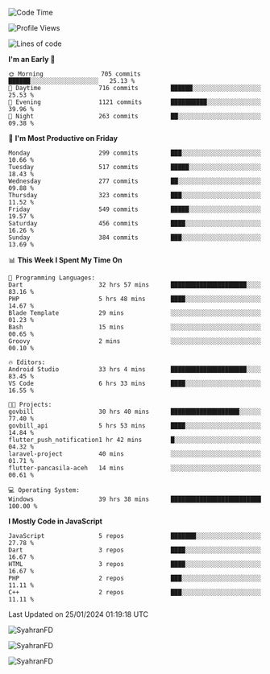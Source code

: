 <!--START_SECTION:waka-->
![Code Time](http://img.shields.io/badge/Code%20Time-183%20hrs%202%20mins-blue)

![Profile Views](http://img.shields.io/badge/Profile%20Views-0-blue)

![Lines of code](https://img.shields.io/badge/From%20Hello%20World%20I%27ve%20Written-794.3%20thousand%20lines%20of%20code-blue)

**I'm an Early 🐤** 

```text
🌞 Morning                705 commits         ██████░░░░░░░░░░░░░░░░░░░   25.13 % 
🌆 Daytime                716 commits         ██████░░░░░░░░░░░░░░░░░░░   25.53 % 
🌃 Evening                1121 commits        ██████████░░░░░░░░░░░░░░░   39.96 % 
🌙 Night                  263 commits         ██░░░░░░░░░░░░░░░░░░░░░░░   09.38 % 
```
📅 **I'm Most Productive on Friday** 

```text
Monday                   299 commits         ███░░░░░░░░░░░░░░░░░░░░░░   10.66 % 
Tuesday                  517 commits         █████░░░░░░░░░░░░░░░░░░░░   18.43 % 
Wednesday                277 commits         ██░░░░░░░░░░░░░░░░░░░░░░░   09.88 % 
Thursday                 323 commits         ███░░░░░░░░░░░░░░░░░░░░░░   11.52 % 
Friday                   549 commits         █████░░░░░░░░░░░░░░░░░░░░   19.57 % 
Saturday                 456 commits         ████░░░░░░░░░░░░░░░░░░░░░   16.26 % 
Sunday                   384 commits         ███░░░░░░░░░░░░░░░░░░░░░░   13.69 % 
```


📊 **This Week I Spent My Time On** 

```text
💬 Programming Languages: 
Dart                     32 hrs 57 mins      █████████████████████░░░░   83.16 % 
PHP                      5 hrs 48 mins       ████░░░░░░░░░░░░░░░░░░░░░   14.67 % 
Blade Template           29 mins             ░░░░░░░░░░░░░░░░░░░░░░░░░   01.23 % 
Bash                     15 mins             ░░░░░░░░░░░░░░░░░░░░░░░░░   00.65 % 
Groovy                   2 mins              ░░░░░░░░░░░░░░░░░░░░░░░░░   00.10 % 

🔥 Editors: 
Android Studio           33 hrs 4 mins       █████████████████████░░░░   83.45 % 
VS Code                  6 hrs 33 mins       ████░░░░░░░░░░░░░░░░░░░░░   16.55 % 

🐱‍💻 Projects: 
govbill                  30 hrs 40 mins      ███████████████████░░░░░░   77.40 % 
govbill_api              5 hrs 53 mins       ████░░░░░░░░░░░░░░░░░░░░░   14.84 % 
flutter_push_notification1 hr 42 mins        █░░░░░░░░░░░░░░░░░░░░░░░░   04.32 % 
laravel-project          40 mins             ░░░░░░░░░░░░░░░░░░░░░░░░░   01.71 % 
flutter-pancasila-aceh   14 mins             ░░░░░░░░░░░░░░░░░░░░░░░░░   00.61 % 

💻 Operating System: 
Windows                  39 hrs 38 mins      █████████████████████████   100.00 % 
```

**I Mostly Code in JavaScript** 

```text
JavaScript               5 repos             ███████░░░░░░░░░░░░░░░░░░   27.78 % 
Dart                     3 repos             ████░░░░░░░░░░░░░░░░░░░░░   16.67 % 
HTML                     3 repos             ████░░░░░░░░░░░░░░░░░░░░░   16.67 % 
PHP                      2 repos             ███░░░░░░░░░░░░░░░░░░░░░░   11.11 % 
C++                      2 repos             ███░░░░░░░░░░░░░░░░░░░░░░   11.11 % 
```




 Last Updated on 25/01/2024 01:19:18 UTC
<!--END_SECTION:waka-->

<p align="left">
  <img src="https://github-readme-stats.vercel.app/api/top-langs?username=SyahranFD&layout=donut&hide=C%2B%2B,CMake,css&show_icons=true&locale=en&&theme=blueberry" alt="SyahranFD" />
</p>

<p align="left">
  <img src="https://github-readme-stats.vercel.app/api?username=SyahranFD&show_icons=true&locale=en&theme=blueberry" alt="SyahranFD" />
</p>

<p align="left">
  <img src="https://streak-stats.demolab.com/?user=SyahranFD&theme=blueberry" alt="SyahranFD"/>
</p>
